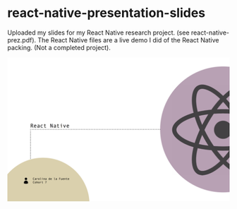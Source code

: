 # react-native-presentation-slides

Uploaded my slides for my React Native research project. (see react-native-prez.pdf).
The React Native files are a live demo I did of the React Native packing. (Not a completed project).


![](prez.png)
